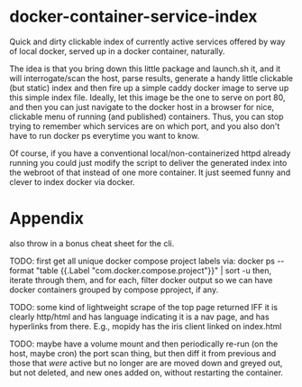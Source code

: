 # docker-container-service-index
Quick and dirty clickable index of currently active services offered by way of local docker, served up in a docker container, naturally.

The idea is that you bring down this little package and launch.sh it, and it will interrogate/scan the host, parse results, generate a handy little clickable (but static) index and then fire up a simple caddy docker image to serve up this simple index file. Ideally, let this image be the one to serve on port 80, and then you can just navigate to the docker host in a browser for nice, clickable menu of running (and published) containers. Thus, you can stop trying to remember which services are on which port, and you also don't have to run docker ps everytime you want to know.

Of course, if you have a conventional local/non-containerized httpd already running you could just modify the script to deliver the generated index into the webroot of that instead of one more container. It just seemed funny and clever to index docker via docker.

# Appendix

also throw in a bonus cheat sheet for the cli.



TODO: first get all unique docker compose project labels via:
docker ps --format "table {{.Label \"com.docker.compose.project\"}}" | sort -u
then, iterate through them, and for each, filter docker output so we can have docker containers grouped by compose pproject, if any.


TODO: some kind of lightweight scrape of the top page returned IFF it is clearly http/html and has language indicating it is a nav page, and has hyperlinks from there. E.g., mopidy has the iris client linked on index.html

TODO: maybe have a volume mount and then periodically re-run (on the host, maybe cron) the port scan thing, but then diff it from previous and those that _were_ active but no longer are are moved down and greyed out, but not deleted, and new ones added on, without restarting the container.
